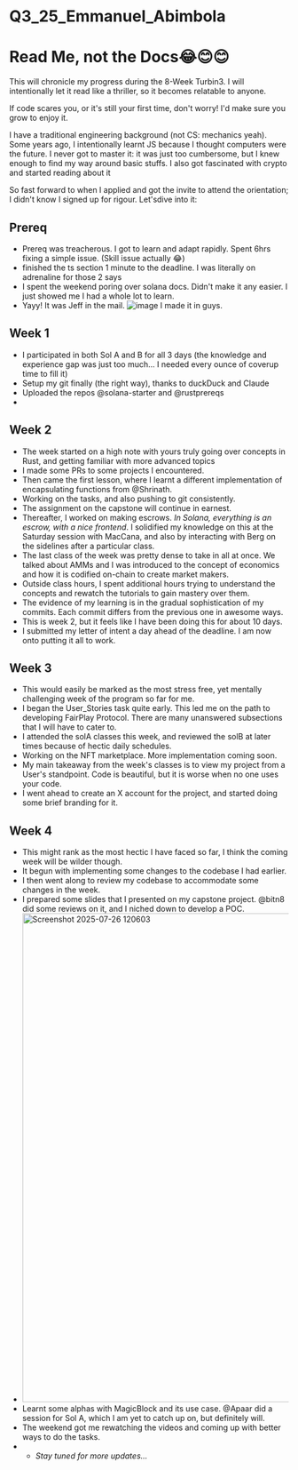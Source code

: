 # Q3_25_Emmanuel_Abimbola
# Read Me, not the Docs😂😊😊

This will chronicle my progress during the 8-Week Turbin3. 
I will intentionally let it read like a thriller, so it becomes relatable to anyone.

If code scares you, or it's still your first time, don't worry! I'd make sure you grow to enjoy it.

I have a traditional engineering background (not CS: mechanics yeah). Some years ago, I intentionally learnt JS because I thought computers were the future. I never got to master it: it was just too cumbersome, but I knew enough to find my way around basic stuffs. I also got fascinated with crypto and started reading about it

So fast forward to when I applied and got the invite to attend the orientation; I didn't know I signed up for rigour. Let'sdive into it:

## Prereq
- Prereq was treacherous. I got to learn and adapt rapidly. Spent 6hrs fixing a simple issue. (Skill issue actually 😂)
- finished the ts section 1 minute to the deadline. I was literally on adrenaline for those 2 says
- I spent the weekend poring over solana docs. Didn't make it any easier. I just showed me I had a whole lot to learn.
- Yayy! It was Jeff in the mail. ![image](https://github.com/user-attachments/assets/2aa180ab-6088-418f-bf4d-9c1da33c333d)
I made it in guys.

## Week 1
- I participated in both Sol A and B for all 3 days (the knowledge and experience gap was just too much... I needed every ounce of coverup time to fill it)
- Setup my git finally (the right way), thanks to duckDuck and Claude
- Uploaded the repos @solana-starter and @rustprereqs
- 

## Week 2
- The week started on a high note with yours truly going over concepts in Rust, and getting familiar with more advanced topics
- I made some PRs to some projects I encountered.
- Then came the first lesson, where I learnt a different implementation of encapsulating functions from @Shrinath.
- Working on the tasks, and also pushing to git consistently.
- The assignment on the capstone will continue in earnest.
- Thereafter, I worked on making escrows. *In Solana, everything is an escrow, with a nice frontend*. I solidified my knowledge on this at the Saturday session with MacCana, and also by interacting with Berg on the sidelines after a particular class.
- The last class of the week was pretty dense to take in all at once. We talked about AMMs and I was introduced to the concept of economics and how it is codified on-chain to create market makers.
- Outside class hours, I spent additional hours trying to understand the concepts and rewatch the tutorials to gain mastery over them.
- The evidence of my learning is in the gradual sophistication of my commits. Each commit differs from the previous one in awesome ways.
- This is week 2, but it feels like I have been doing this for about 10 days.
- I submitted my letter of intent a day ahead of the deadline. I am now onto putting it all to work.

## Week 3 
- This would easily be marked as the most stress free, yet mentally challenging week of the program so far for me.
- I began the User_Stories task quite early. This led me on the path to developing FairPlay Protocol. There are many unanswered subsections that I will have to cater to.
- I attended the solA classes this week, and reviewed the solB at later times because of hectic daily schedules.
- Working on the NFT marketplace. More implementation coming soon.
- My main takeaway from the week's classes is to view my project from a User's standpoint. Code is beautiful, but it is worse when no one uses your code.
- I went ahead to create an X account for the project, and started doing some brief branding for it.


## Week 4
- This might rank as the most hectic I have faced so far, I think the coming week will be wilder though.
- It begun with implementing some changes to the codebase I had earlier.
- I then went along to review my codebase to accommodate some changes in the week.
- I prepared some slides that I presented on my capstone project. @bitn8 did some reviews on it, and I niched down to develop a POC.
- <img width="1615" height="880" alt="Screenshot 2025-07-26 120603" src="https://github.com/user-attachments/assets/81497ca4-25b2-4d6f-8741-7612a1046a7f" />
- Learnt some alphas with MagicBlock and its use case. @Apaar did a session for Sol A, which I am yet to catch up on, but definitely will.
- The weekend got me rewatching the videos and coming up with better ways to do the tasks.
- - *Stay tuned for more updates...*

